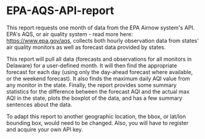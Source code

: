 # EPA-AQS-API-report
This report requests one month of data from the EPA Airnow system's API. 
EPA's AQS, or air quality system - read more here: https://www.epa.gov/aqs, collects both hourly observation data from states' air quality monitors as well as forecast data provided by states. 

This report will pull all data (forecasts and observations for all monitors in Delaware) for a user-defined month. It will then find the appropriate forecast for each day (using only the day-ahead forecast where available, or the weekend forecast). It also finds the maximum daily AQI value from any monitor in the state. 
Finally, the report provides some summary statistics for the difference between the forecast AQI and the actual max AQI in the state, plots the boxplot of the data, and has a few summary sentences about the data. 

To adapt this report to another geographic location, the bbox, or lat/lon bounding box, would need to be changed. Also, you will have to register and acquire your own API key. 

